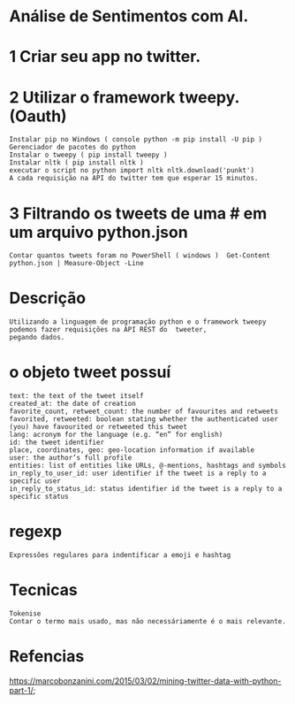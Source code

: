 # Análise de Sentimentos com AI.

# 1 Criar seu app no twitter.

# 2 Utilizar o framework tweepy. (Oauth) 
    Instalar pip no Windows ( console python -m pip install -U pip ) Gerenciador de pacotes do python
    Instalar o tweepy ( pip install tweepy )
    Instalar nltk ( pip install nltk )
    executar o script no python import nltk nltk.download('punkt')
    A cada requisição na API do twitter tem que esperar 15 minutos.

# 3 Filtrando os tweets de uma # em um arquivo python.json
    Contar quantos tweets foram no PowerShell ( windows )  Get-Content python.json | Measure-Object -Line

# Descrição
    Utilizando a linguagem de programação python e o framework tweepy podemos fazer requisições na API REST do  tweeter,
    pegando dados.

# o objeto tweet possuí
    text: the text of the tweet itself
    created_at: the date of creation
    favorite_count, retweet_count: the number of favourites and retweets
    favorited, retweeted: boolean stating whether the authenticated user (you) have favourited or retweeted this tweet
    lang: acronym for the language (e.g. “en” for english)
    id: the tweet identifier
    place, coordinates, geo: geo-location information if available
    user: the author’s full profile
    entities: list of entities like URLs, @-mentions, hashtags and symbols
    in_reply_to_user_id: user identifier if the tweet is a reply to a specific user
    in_reply_to_status_id: status identifier id the tweet is a reply to a specific status


# regexp 
    Expressões regulares para indentificar a emoji e hashtag

# Tecnicas
    Tokenise 
    Contar o termo mais usado, mas não necessáriamente é o mais relevante.

# Refencias
https://marcobonzanini.com/2015/03/02/mining-twitter-data-with-python-part-1/;
